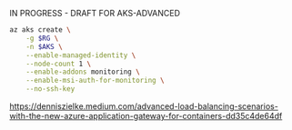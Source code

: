 IN PROGRESS - DRAFT FOR AKS-ADVANCED

```bash
az aks create \
    -g $RG \
    -n $AKS \
    --enable-managed-identity \
    --node-count 1 \
    --enable-addons monitoring \
    --enable-msi-auth-for-monitoring \
    --no-ssh-key
```

https://denniszielke.medium.com/advanced-load-balancing-scenarios-with-the-new-azure-application-gateway-for-containers-dd35c4de64df
